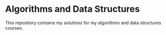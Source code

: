 # Algorithms and Data Structures

This repository contains my solutions for my algorithms and data structures courses.
